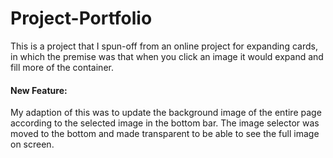 # Project-Portfolio
This is a project that I spun-off from an online project for expanding cards, in which the premise was that when you click an image it would expand and fill more of the container.

#### New Feature: 

My adaption of this was to update the background image of the entire page according to the selected image in the bottom bar. The image selector was moved to the bottom and made transparent to be able to see the full image on screen. 
